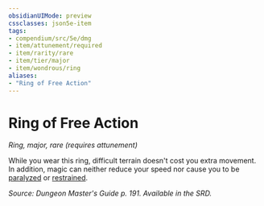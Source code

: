 ```yaml
---
obsidianUIMode: preview
cssclasses: json5e-item
tags:
- compendium/src/5e/dmg
- item/attunement/required
- item/rarity/rare
- item/tier/major
- item/wondrous/ring
aliases: 
- "Ring of Free Action"
---
```

# Ring of Free Action
*Ring, major, rare (requires attunement)*  


While you wear this ring, difficult terrain doesn't cost you extra movement. In addition, magic can neither reduce your speed nor cause you to be [paralyzed](_conditions.md#paralyzed) or [restrained](_conditions.md#restrained).

*Source: Dungeon Master's Guide p. 191. Available in the SRD.*